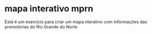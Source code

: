# mapa interativo mprn
 Está é um exercício para criar um mapa nterativo com informações das promotorias do Rio Grande do Norte
